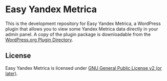 # Easy Yandex Metrica

This is the development repository for Easy Yandex Metrica, a WordPress plugin that allows you to view some Yandex Metrica data directly in your admin panel. A copy of the plugin package is downloadable from the [WordPress.org Plugin Directory](https://wordpress.org/plugins/easy-yandex-metrica/).

## License

Easy Yandex Metrica is licensed under [GNU General Public License v2 (or later)](./LICENSE).
